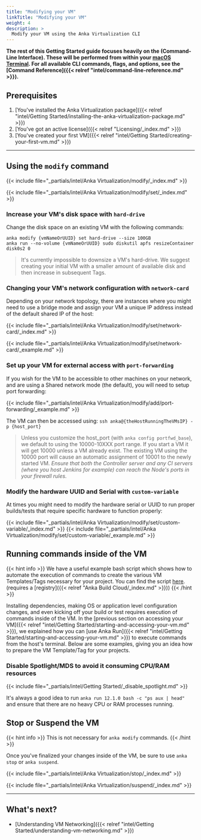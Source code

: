 ```yaml
---
title: "Modifying your VM"
linkTitle: "Modifying your VM"
weight: 4
description: >
  Modify your VM using the Anka Virtualization CLI
---
```


**The rest of this Getting Started guide focuses heavily on the (Command-Line Interface). These will be performed from within your [macOS Terminal](https://support.apple.com/guide/terminal/welcome/mac). For all available CLI commands, flags, and options, see the [Command Reference]({{< relref "intel/command-line-reference.md" >}}).**

## Prerequisites

1. [You've installed the Anka Virtualization package]({{< relref "intel/Getting Started/installing-the-anka-virtualization-package.md" >}})
2. [You've got an active license]({{< relref "Licensing/_index.md" >}})
3. [You've created your first VM]({{< relref "intel/Getting Started/creating-your-first-vm.md" >}})

---

## Using the `modify` command

{{< include file="_partials/intel/Anka Virtualization/modify/_index.md" >}}

{{< include file="_partials/intel/Anka Virtualization/modify/set/_index.md" >}}

### Increase your VM's disk space with `hard-drive`

Change the disk space on an existing VM with the following commands:

```shell
anka modify {vmNameOrUUID} set hard-drive --size 100GB
anka run --no-volume {vmNameOrUUID} sudo diskutil apfs resizeContainer disk0s2 0
```

> It's currently impossible to downsize a VM's hard-drive. We suggest creating your initial VM with a smaller amount of available disk and then increase in subsequent Tags.

### Changing your VM's network configuration with `network-card`

Depending on your network topology, there are instances where you might need to use a bridge mode and assign your VM a unique IP address instead of the default shared IP of the host:

{{< include file="_partials/intel/Anka Virtualization/modify/set/network-card/_index.md" >}}

{{< include file="_partials/intel/Anka Virtualization/modify/set/network-card/_example.md" >}}


### Set up your VM for external access with `port-forwarding`

If you wish for the VM to be accessible to other machines on your network, and are using a Shared network mode (the default), you will need to setup port forwarding:

{{< include file="_partials/intel/Anka Virtualization/modify/add/port-forwarding/_example.md" >}}

The VM can then be accessed using: `ssh anka@{theHostRunningTheVMsIP} -p {host_port}`

> Unless you customize the host_port (with `anka config portfwd_base`), we default to using the 10000-10XXX port range. If you start a VM it will get 10000 unless a VM already exist. The existing VM using the 10000 port will cause an automatic assignment of 10001 to the newly started VM. _Ensure that both the Controller server and any CI servers (where you host Jenkins for example) can reach the Node's ports in your firewall rules._

### Modify the hardware UUID and Serial with `custom-variable`

At times you might need to modify the hardware serial or UUID to run proper builds/tests that require specific hardware to function properly:

{{< include file="_partials/intel/Anka Virtualization/modify/set/custom-variable/_index.md" >}}
{{< include file="_partials/intel/Anka Virtualization/modify/set/custom-variable/_example.md" >}}

## Running commands inside of the VM

{{< hint info >}}
We have a useful example bash script which shows how to automate the execution of commands to create the various VM Templates/Tags necessary for your project. You can find the script [here](https://github.com/veertuinc/getting-started/blob/master/create-vm-template-tags.bash). (requires a [registry]({{< relref "Anka Build Cloud/_index.md" >}}))
{{< /hint >}}

Installing dependencies, making OS or application level configuration changes, and even kicking off your build or test requires execution of commands inside of the VM. In the [previous section on accessing your VM]({{< relref "intel/Getting Started/starting-and-accessing-your-vm.md" >}}), we explained how you can [use Anka Run]({{< relref "intel/Getting Started/starting-and-accessing-your-vm.md" >}}) to execute commands from the host's terminal. Below are some examples, giving you an idea how to prepare the VM Template/Tag for your projects.

### Disable Spotlight/MDS to avoid it consuming CPU/RAM resources

{{< include file="_partials/intel/Getting Started/_disable_spotlight.md" >}}

It's always a good idea to run `anka run 12.1.0 bash -c "ps aux | head"` and ensure that there are no heavy CPU or RAM processes running.

## Stop or Suspend the VM

{{< hint info >}}
This is not necessary for `anka modify` commands.
{{< /hint >}}

Once you've finalized your changes inside of the VM, be sure to use `anka stop` or `anka suspend`.

{{< include file="_partials/intel/Anka Virtualization/stop/_index.md" >}}

{{< include file="_partials/intel/Anka Virtualization/suspend/_index.md" >}}

---

## What's next?

- [Understanding VM Networking]({{< relref "intel/Getting Started/understanding-vm-networking.md" >}})
